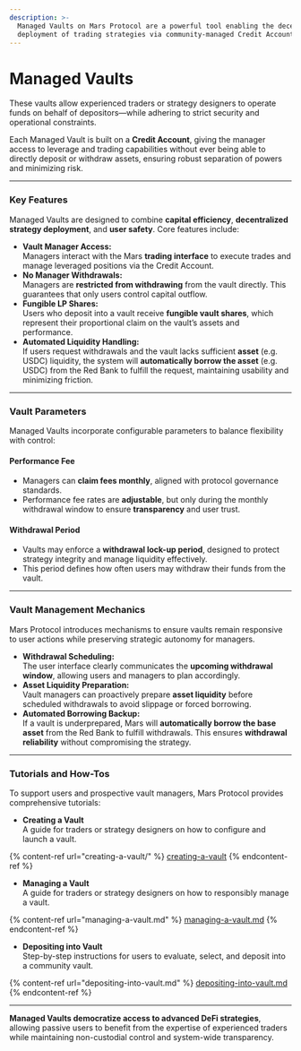 ```yaml
---
description: >-
  Managed Vaults on Mars Protocol are a powerful tool enabling the decentralized
  deployment of trading strategies via community-managed Credit Accounts.
---
```


# Managed Vaults

These vaults allow experienced traders or strategy designers to operate funds on behalf of depositors—while adhering to strict security and operational constraints.

Each Managed Vault is built on a **Credit Account**, giving the manager access to leverage and trading capabilities without ever being able to directly deposit or withdraw assets, ensuring robust separation of powers and minimizing risk.

***

### Key Features

Managed Vaults are designed to combine **capital efficiency**, **decentralized strategy deployment**, and **user safety**. Core features include:

* **Vault Manager Access:**\
  Managers interact with the Mars **trading interface** to execute trades and manage leveraged positions via the Credit Account.
* **No Manager Withdrawals:**\
  Managers are **restricted from  withdrawing** from the vault directly. This guarantees that only users control capital outflow.
* **Fungible LP Shares:**\
  Users who deposit into a vault receive **fungible vault shares**, which represent their proportional claim on the vault’s assets and performance.
* **Automated Liquidity Handling:**\
  If users request withdrawals and the vault lacks sufficient **asset** (e.g. USDC) liquidity, the system will **automatically borrow the asset** (e.g. USDC) from the Red Bank to fulfill the request, maintaining usability and minimizing friction.

***

### Vault Parameters

Managed Vaults incorporate configurable parameters to balance flexibility with control:

#### Performance Fee

* Managers can **claim fees monthly**, aligned with protocol governance standards.
* Performance fee rates are **adjustable**, but only during the monthly withdrawal window to ensure **transparency** and user trust.

#### Withdrawal Period

* Vaults may enforce a **withdrawal lock-up period**, designed to protect strategy integrity and manage liquidity effectively.
* This period defines how often users may withdraw their funds from the vault.

***

### Vault Management Mechanics

Mars Protocol introduces mechanisms to ensure vaults remain responsive to user actions while preserving strategic autonomy for managers.

* **Withdrawal Scheduling:**\
  The user interface clearly communicates the **upcoming withdrawal window**, allowing users and managers to plan accordingly.
* **Asset Liquidity Preparation:**\
  Vault managers can proactively prepare **asset liquidity** before scheduled withdrawals to avoid slippage or forced borrowing.
* **Automated Borrowing Backup:**\
  If a vault is underprepared, Mars will **automatically borrow the base asset** from the Red Bank to fulfill withdrawals. This ensures **withdrawal reliability** without compromising the strategy.

***

### Tutorials and How-Tos

To support users and prospective vault managers, Mars Protocol provides comprehensive tutorials:

* **Creating a Vault**\
  A guide for traders or strategy designers on how to configure and launch a vault.

{% content-ref url="creating-a-vault/" %}
[creating-a-vault](creating-a-vault/)
{% endcontent-ref %}

* **Managing a Vault**\
  A guide for traders or strategy designers on how to responsibly manage a vault.

{% content-ref url="managing-a-vault.md" %}
[managing-a-vault.md](managing-a-vault.md)
{% endcontent-ref %}

* **Depositing into Vault**\
  Step-by-step instructions for users to evaluate, select, and deposit into a community vault.

{% content-ref url="depositing-into-vault.md" %}
[depositing-into-vault.md](depositing-into-vault.md)
{% endcontent-ref %}

***

**Managed Vaults democratize access to advanced DeFi strategies**, allowing passive users to benefit from the expertise of experienced traders while maintaining non-custodial control and system-wide transparency.
